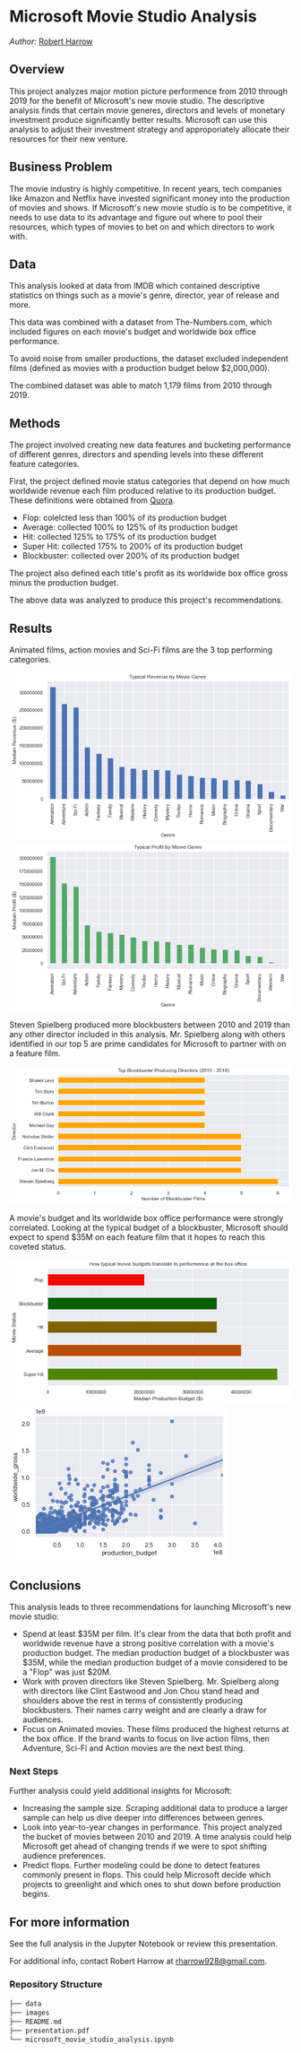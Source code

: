 # Microsoft Movie Studio Analysis
*Author:* [Robert Harrow](mailto:rharrow928@gmail.com)

## Overview

This project analyzes major motion picture performence from 2010 through 2019 for the benefit of Microsoft's new movie studio. The descriptive analysis finds that certain movie generes, directors and levels of monetary investment produce significantly better results. Microsoft can use this analysis to adjust their investment strategy and approporiately allocate their resources for their new venture.

## Business Problem

The movie industry is highly competitive. In recent years, tech companies like Amazon and Netflix have invested significant money into the production of movies and shows. If Microsoft's new movie studio is to be competitive, it needs to use data to its advantage and figure out where to pool their resources, which types of movies to bet on and which directors to work with.

## Data

This analysis looked at data from IMDB which contained descriptive statistics on things such as a movie's genre, director, year of release and more.

This data was combined with a dataset from The-Numbers.com, which included figures on each movie's budget and worldwide box office performance.

To avoid noise from smaller productions, the dataset excluded independent films (defined as movies with a production budget below $2,000,000).

The combined dataset was able to match 1,179 films from 2010 through 2019.

## Methods

The project involved creating new data features and bucketing performance of different genres, directors and spending levels into these different feature categories.

First, the project defined movie status categories that depend on how much worldwide revenue each film produced relative to its production budget. These definitions were obtained from [Quora](https://www.quora.com/What-are-the-criteria-for-a-movie-hit-super-hit-blockbuster-and-flop).

* Flop: colelcted less than 100% of its production budget
* Average: collected 100% to 125% of its production budget
* Hit: collected 125% to 175% of its production budget
* Super Hit: collected 175% to 200% of its production budget
* Blockbuster: collected over 200% of its production budget

The project also defined each title's profit as its worldwide box office gross minus the production budget.

The above data was analyzed to produce this project's recommendations.

## Results

Animated films, action movies and Sci-Fi films are the 3 top performing categories.

![Revenue by genre](images/revenue-by-genre.png)
![Revenue by genre](images/profit-by-genre.png)

Steven Spielberg produced more blockbusters between 2010 and 2019 than any other director included in this analysis. Mr. Spielberg along with others identified in our top 5 are prime candidates for Microsoft to partner with on a feature film.

![Top Directors](images/top-directors.png)


A movie's budget and its worldwide box office performance were strongly correlated. Looking at the typical budget of a blockbuster, Microsoft should expect to spend $35M on each feature film that it hopes to reach this coveted status.

![Production budget by status](images/production-budget-by-status.png)
![Revenue by genre](images/revenue-budget-correlation.png)


## Conclusions

This analysis leads to three recommendations for launching Microsoft's new movie studio:

* Spend at least $35M per film. It's clear from the data that both profit and worldwide revenue have a strong positive correlation with a movie's production budget. The median production budget of a blockbuster was $35M, while the median production budget of a movie considered to be a "Flop" was just $20M.
* Work with proven directors like Steven Spielberg. Mr. Spielberg along with directors like Clint Eastwood and Jon Chou stand head and shoulders above the rest in terms of consistently producing blockbusters. Their names carry weight and are clearly a draw for audiences.
* Focus on Animated movies. These films produced the highest returns at the box office. If the brand wants to focus on live action films, then Adventure, Sci-Fi and Action movies are the next best thing.

### Next Steps

Further analysis could yield additional insights for Microsoft:
* Increasing the sample size. Scraping additional data to produce a larger sample can help us dive deeper into differences between genres.
* Look into year-to-year changes in performance. This project analyzed the bucket of movies between 2010 and 2019. A time analysis could help Microsoft get ahead of changing trends if we were to spot shifting audience preferences.
* Predict flops. Further modeling could be done to detect features commonly present in flops. This could help Microsoft decide which projects to greenlight and which ones to shut down before production begins.


## For more information

See the full analysis in the Jupyter Notebook or review this presentation.

For additional info, contact Robert Harrow at rharrow928@gmail.com.

### Repository Structure
```
├── data
├── images
├── README.md
├── presentation.pdf
└── microsoft_movie_studio_analysis.ipynb
```